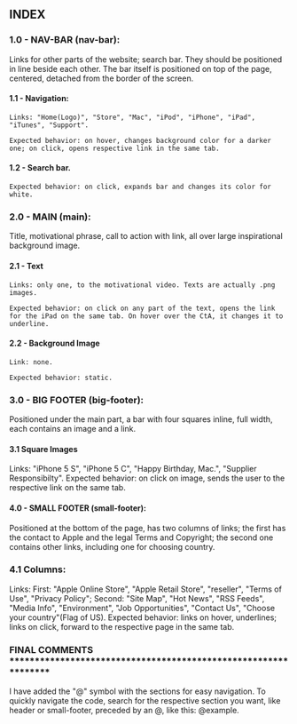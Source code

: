  ## INDEX

 ### 1.0 - NAV-BAR (nav-bar):
  Links for other parts of the website; search bar. They should be positioned in line beside each other. The bar itself is positioned on top of the page, centered, detached from the border of the screen.
  #### 1.1 - Navigation:
    Links: "Home(Logo)", "Store", "Mac", "iPod", "iPhone", "iPad", "iTunes", "Support".

    Expected behavior: on hover, changes background color for a darker one; on click, opens respective link in the same tab.
  #### 1.2 - Search bar.
    Expected behavior: on click, expands bar and changes its color for white.

  ### 2.0 - MAIN (main):
  Title, motivational phrase, call to action with link, all over large inspirational background image.
  #### 2.1 - Text
    Links: only one, to the motivational video. Texts are actually .png images.

    Expected behavior: on click on any part of the text, opens the link for the iPad on the same tab. On hover over the CtA, it changes it to underline.
  #### 2.2 - Background Image
    Link: none.

    Expected behavior: static.

  ### 3.0 - BIG FOOTER (big-footer):
  Positioned under the main part, a bar with four squares inline, full width, each contains an image and a link.
  #### 3.1 Square Images

  Links: "iPhone 5 S", "iPhone 5 C", "Happy Birthday, Mac.", "Supplier Responsibilty".
  Expected behavior: on click on image, sends the user to the respective link on the same tab.

  #### 4.0 - SMALL FOOTER (small-footer):
  Positioned at the bottom of the page, has two columns of links; the first has the contact to Apple and the legal Terms and Copyright; the second one contains other links, including one for choosing country.
  ### 4.1 Columns:
  Links: First: "Apple Online Store", "Apple Retail Store", "reseller", "Terms of Use", "Privacy Policy"; Second: "Site Map", "Hot News", "RSS Feeds", "Media Info", "Environment", "Job Opportunities", "Contact Us", "Choose your country"(Flag of US).
  Expected behavior: links on hover, underlines; links on click, forward to the respective page in the same tab.


 ### FINAL COMMENTS ***************************************************************

I have added the "@" symbol with the sections for easy navigation. To quickly navigate the code, search for the respective section you want, like header or small-footer, preceded by an @, like this: @example.
